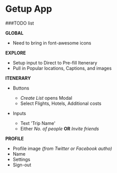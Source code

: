 # Getup App

###TODO list

**GLOBAL**
* Need to bring in font-awesome icons

**EXPLORE**
* Setup input to Direct to Pre-fill Itenerary
* Pull in Popular locations, Captions, and images

**ITENERARY**
* Buttons
  * _Create List_ opens Modal
  * Select Flights, Hotels, Additional costs

* Inputs
  * Text 'Trip Name'
  * Either _No. of people_ **OR** _Invite friends_

**PROFILE**
* Profile image _(from Twitter or Facebook autho)_
* Name
* Settings
* Sign-out
